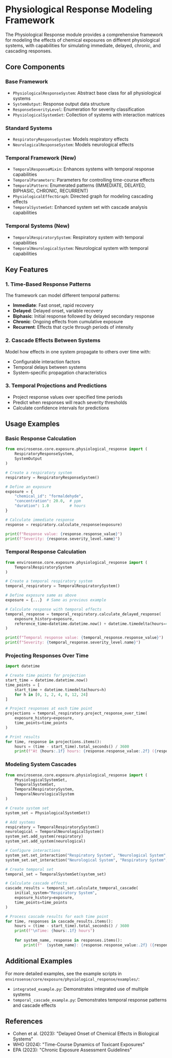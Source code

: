 # Physiological Response Modeling Framework

The Physiological Response module provides a comprehensive framework for modeling the effects of chemical exposures on different physiological systems, with capabilities for simulating immediate, delayed, chronic, and cascading responses.

## Core Components

### Base Framework
- `PhysiologicalResponseSystem`: Abstract base class for all physiological systems
- `SystemOutput`: Response output data structure
- `ResponseSeverityLevel`: Enumeration for severity classification
- `PhysiologicalSystemSet`: Collection of systems with interaction matrices

### Standard Systems
- `RespiratoryResponseSystem`: Models respiratory effects
- `NeurologicalResponseSystem`: Models neurological effects

### Temporal Framework (New)
- `TemporalResponseMixin`: Enhances systems with temporal response capabilities
- `TemporalParameters`: Parameters for controlling time-course effects
- `TemporalPattern`: Enumerated patterns (IMMEDIATE, DELAYED, BIPHASIC, CHRONIC, RECURRENT)
- `PhysiologicalEffectGraph`: Directed graph for modeling cascading effects
- `TemporalSystemSet`: Enhanced system set with cascade analysis capabilities

### Temporal Systems (New)
- `TemporalRespiratorySystem`: Respiratory system with temporal capabilities
- `TemporalNeurologicalSystem`: Neurological system with temporal capabilities

## Key Features

### 1. Time-Based Response Patterns

The framework can model different temporal patterns:
- **Immediate**: Fast onset, rapid recovery
- **Delayed**: Delayed onset, variable recovery
- **Biphasic**: Initial response followed by delayed secondary response
- **Chronic**: Ongoing effects from cumulative exposure
- **Recurrent**: Effects that cycle through periods of intensity

### 2. Cascade Effects Between Systems

Model how effects in one system propagate to others over time with:
- Configurable interaction factors
- Temporal delays between systems
- System-specific propagation characteristics

### 3. Temporal Projections and Predictions

- Project response values over specified time periods
- Predict when responses will reach severity thresholds
- Calculate confidence intervals for predictions

## Usage Examples

### Basic Response Calculation

```python
from envirosense.core.exposure.physiological_response import (
    RespiratoryResponseSystem, 
    SystemOutput
)

# Create a respiratory system
respiratory = RespiratoryResponseSystem()

# Define an exposure
exposure = {
    "chemical_id": "formaldehyde",
    "concentration": 20.0,  # ppm
    "duration": 1.0         # hours
}

# Calculate immediate response
response = respiratory.calculate_response(exposure)

print(f"Response value: {response.response_value}")
print(f"Severity: {response.severity_level.name}")
```

### Temporal Response Calculation

```python
from envirosense.core.exposure.physiological_response import (
    TemporalRespiratorySystem
)

# Create a temporal respiratory system
temporal_respiratory = TemporalRespiratorySystem()

# Define exposure same as above
exposure = {...}  # Same as previous example

# Calculate response with temporal effects
temporal_response = temporal_respiratory.calculate_delayed_response(
    exposure_history=exposure,
    reference_time=datetime.datetime.now() + datetime.timedelta(hours=4)  # 4 hours later
)

print(f"Temporal response value: {temporal_response.response_value}")
print(f"Severity: {temporal_response.severity_level.name}")
```

### Projecting Responses Over Time

```python
import datetime

# Create time points for projection
start_time = datetime.datetime.now()
time_points = [
    start_time + datetime.timedelta(hours=h)
    for h in [0, 1, 2, 4, 8, 12, 24]
]

# Project responses at each time point
projections = temporal_respiratory.project_response_over_time(
    exposure_history=exposure,
    time_points=time_points
)

# Print results
for time, response in projections.items():
    hours = (time - start_time).total_seconds() / 3600
    print(f"At {hours:.1f} hours: {response.response_value:.2f} ({response.severity_level.name})")
```

### Modeling System Cascades

```python
from envirosense.core.exposure.physiological_response import (
    PhysiologicalSystemSet, 
    TemporalSystemSet,
    TemporalRespiratorySystem, 
    TemporalNeurologicalSystem
)

# Create system set
system_set = PhysiologicalSystemSet()

# Add systems
respiratory = TemporalRespiratorySystem()
neurological = TemporalNeurologicalSystem()
system_set.add_system(respiratory)
system_set.add_system(neurological)

# Configure interactions
system_set.set_interaction("Respiratory System", "Neurological System", 0.4)
system_set.set_interaction("Neurological System", "Respiratory System", 0.3)

# Create temporal set
temporal_set = TemporalSystemSet(system_set)

# Calculate cascade effects
cascade_results = temporal_set.calculate_temporal_cascade(
    initial_system="Respiratory System",
    exposure_history=exposure,
    time_points=time_points
)

# Process cascade results for each time point
for time, responses in cascade_results.items():
    hours = (time - start_time).total_seconds() / 3600
    print(f"\nTime: {hours:.1f} hours")
    
    for system_name, response in responses.items():
        print(f"  {system_name}: {response.response_value:.2f} ({response.severity_level.name})")
```

## Additional Examples

For more detailed examples, see the example scripts in `envirosense/core/exposure/physiological_response/examples/`:

- `integrated_example.py`: Demonstrates integrated use of multiple systems
- `temporal_cascade_example.py`: Demonstrates temporal response patterns and cascade effects

## References

- Cohen et al. (2023): "Delayed Onset of Chemical Effects in Biological Systems"
- WHO (2024): "Time-Course Dynamics of Toxicant Exposures"
- EPA (2023): "Chronic Exposure Assessment Guidelines"
